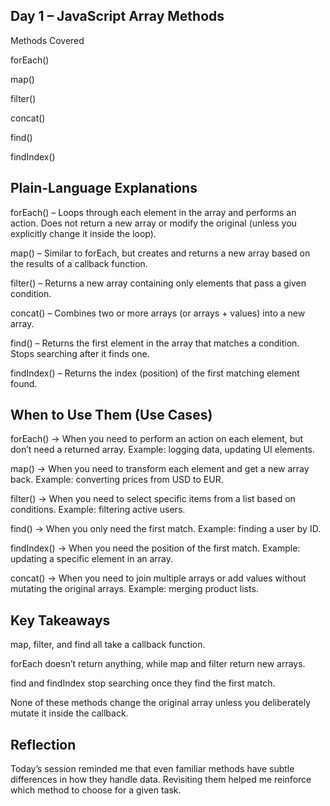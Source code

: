 ## Day 1 – JavaScript Array Methods
Methods Covered

forEach()

map()

filter()

concat()

find()

findIndex()



## Plain-Language Explanations

forEach() – Loops through each element in the array and performs an action. Does not return a new array or modify the original (unless you explicitly change it inside the loop).

map() – Similar to forEach, but creates and returns a new array based on the results of a callback function.

filter() – Returns a new array containing only elements that pass a given condition.

concat() – Combines two or more arrays (or arrays + values) into a new array.

find() – Returns the first element in the array that matches a condition. Stops searching after it finds one.

findIndex() – Returns the index (position) of the first matching element found.



## When to Use Them (Use Cases)

forEach() → When you need to perform an action on each element, but don’t need a returned array. Example: logging data, updating UI elements.

map() → When you need to transform each element and get a new array back. Example: converting prices from USD to EUR.

filter() → When you need to select specific items from a list based on conditions. Example: filtering active users.

find() → When you only need the first match. Example: finding a user by ID.

findIndex() → When you need the position of the first match. Example: updating a specific element in an array.

concat() → When you need to join multiple arrays or add values without mutating the original arrays. Example: merging product lists.

## Key Takeaways

map, filter, and find all take a callback function.

forEach doesn’t return anything, while map and filter return new arrays.

find and findIndex stop searching once they find the first match.

None of these methods change the original array unless you deliberately mutate it inside the callback.

## Reflection

Today’s session reminded me that even familiar methods have subtle differences in how they handle data. Revisiting them helped me reinforce which method to choose for a given task.